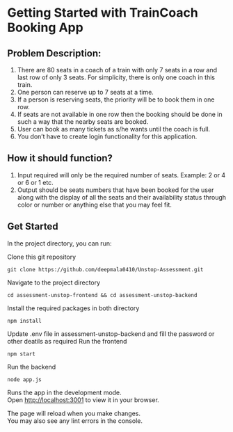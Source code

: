 # Getting Started with TrainCoach Booking App 

## Problem Description:
1. There are 80 seats in a coach of a train with only 7 seats in a row and last row of only 3
seats. For simplicity, there is only one coach in this train.
2. One person can reserve up to 7 seats at a time.
3. If a person is reserving seats, the priority will be to book them in one row.
4. If seats are not available in one row then the booking should be done in such a way that the
nearby seats are booked.
5. User can book as many tickets as s/he wants until the coach is full.
6. You don’t have to create login functionality for this application.

## How it should function?
1. Input required will only be the required number of seats. Example: 2 or 4 or 6 or 1 etc.
2. Output should be seats numbers that have been booked for the user along with the display of
all the seats and their availability status through color or number or anything else that you may
feel fit.

## Get Started

In the project directory, you can run:

Clone this git repository 
```
git clone https://github.com/deepmala0410/Unstop-Assessment.git
```
Navigate to the project directory
```
cd assessment-unstop-frontend && cd assessment-unstop-backend
```
Install the required packages in both directory
```
npm install
```
Update .env file in assessment-unstop-backend and fill the password or other deatils as required
Run the frontend 
```
npm start
```
Run the backend
```
node app.js
```

Runs the app in the development mode.\
Open [http://localhost:3001](http://localhost:3001) to view it in your browser.

The page will reload when you make changes.\
You may also see any lint errors in the console.
